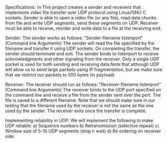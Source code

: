 Specifications: \n
This project creates a sender and receivers that implements video file transfer over UDP protocol using Linux/GNU C sockets. Sender is able to open a video file (or any file), read data chunks from file and write UDP segments, send these segments on UDP. Receiver must be able to receive, reorder and write data to a file at the receiving end.

Sender:
The sender works as follows: "Sender-filename listenport" (Command line Arguments)
The sender will read the file specified by the filename and transfer it using UDP sockets. On completing the transfer, the sender should terminate and exit. The sender binds to listenport to receive acknowledgments and other signaling from the receiver. Only a single UDP socket is used for both sending and receiving data.Note that although UDP will allow us to send large packets using IP fragmentation, but we make sure that we restrict our packets to 500 bytes (in payload)

Receiver:
The receiver should run as follows: "Receiver-filename listenport" (Command line Arguments)
The receiver binds to the UDP port specified on the command line and receive a file from the sender sent over the port. The file is saved to a different filename. Note that we should make sure in our testing that the filename used by the receiver is not the same as the one used by the sender. The receiver exits once the transfer is complete.

Implementing reliability in UDP:
We will implement the following to make UDP reliable:
a) Sequence numbers
b) Retransmission (selective repeat)
c) Window size of 5-10 UDP segments (stop n wait)
d) Re ordering on receiver side 
 
 
